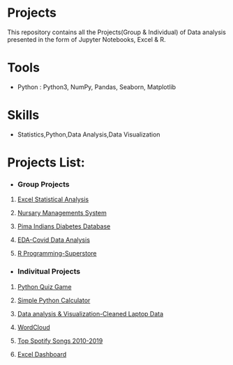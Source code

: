 # Projects
This repository contains all the Projects(Group & Individual) of Data analysis presented in the form of Jupyter Notebooks, Excel & R.
# Tools
- Python : Python3, NumPy, Pandas, Seaborn, Matplotlib
# Skills
- Statistics,Python,Data Analysis,Data Visualization
# Projects List:
- ### Group Projects
1) [Excel Statistical Analysis](https://github.com/PriyaModhave/EduBridge-Data-Analytics/tree/main/Projects/Group%20Projects/1.Excel%20Statistical%20Analysis)

2) [Nursary Managements System](https://github.com/PriyaModhave/EduBridge-Data-Analytics/tree/main/Projects/Group%20Projects/2.Nursary%20Managements%20System)

3) [Pima Indians Diabetes Database](https://github.com/PriyaModhave/EduBridge-Data-Analytics/tree/main/Projects/Group%20Projects/3.Pima%20Indians%20Diabetes%20Database)

4) [EDA-Covid Data Analysis](https://github.com/PriyaModhave/EduBridge-Data-Analytics/tree/main/Projects/Group%20Projects/4.EDA-Covid%20Analysis)

5) [R Programming-Superstore](https://github.com/PriyaModhave/EduBridge-Data-Analytics/tree/main/Projects/Group%20Projects/5.R%20Programming-Superstore)

- ### Indivitual Projects
1) [Python Quiz Game](https://github.com/PriyaModhave/EduBridge-Data-Analytics/tree/main/Projects/Individual%20Projects/01.Python%20Quiz%20Game)

2) [Simple Python Calculator](https://github.com/PriyaModhave/EduBridge-Data-Analytics/tree/main/Projects/Individual%20Projects/02.Simple%20Python%20Calculator)

3) [Data analysis & Visualization-Cleaned Laptop Data](https://github.com/PriyaModhave/EduBridge-Data-Analytics/tree/main/Projects/Individual%20Projects/03.Cleaned%20Laptop%20Data)

4) [WordCloud](https://github.com/PriyaModhave/EduBridge-Data-Analytics/tree/main/Projects/Individual%20Projects/04.WordCloud)

5) [Top Spotify Songs 2010-2019](https://github.com/PriyaModhave/EduBridge-Data-Analytics/tree/main/Projects/Individual%20Projects/05..Top%20Spotify%20Songs%202010-2019)
6) [Excel Dashboard](https://github.com/PriyaModhave/EduBridge-Data-Analytics/tree/main/Projects/Individual%20Projects/06.Dashboard-Excel)







